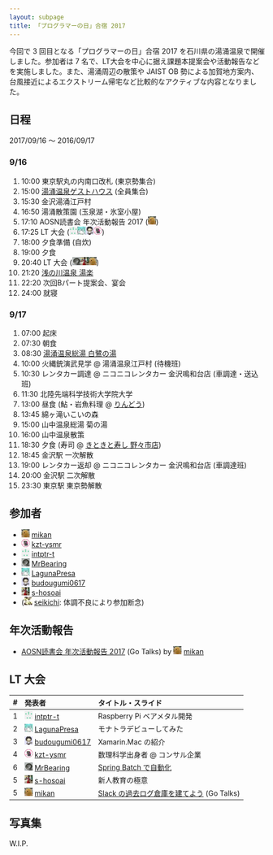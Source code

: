 ```yaml
---
layout: subpage
title: 「プログラマーの日」合宿 2017
---
```


今回で 3 回目となる「プログラマーの日」合宿 2017 を石川県の湯涌温泉で開催しました。参加者は 7 名で、LT大会を中心に据え課題本提案会や活動報告などを実施しました。また、湯涌周辺の散策や JAIST OB 勢による加賀地方案内、台風接近によるエクストリーム帰宅など比較的なアクティブな内容となりました。

## 日程

2017/09/16 〜 2016/09/17

### 9/16

1. 10:00 東京駅丸の内南口改札 (東京勢集合)
2. 15:00 [湯涌温泉ゲストハウス](http://yuwaku-guesthouse.com/) (全員集合)
3. 15:30 金沢湯涌江戸村
4. 16:50 湯涌散策園 (玉泉湖・氷室小屋)
5. 17:10 AOSN読書会 年次活動報告 2017 ([![](/images/users/mikan_16.png "mikan")](https://github.com/mikan))
6. 17:25 LT 大会 ([![](/images/users/intptr-t_16.png "intptr-t")](https://github.com/intptr-t)[![](/images/users/LagunaPresa_16.png "LagunaPresa")](https://github.com/LagunaPresa)[![](/images/users/budougumi0617_16.png "budougumi0617")](https://github.com/budougumi0617)[![](/images/users/kzt-ysmr_16.png "kzt-ysmr")](https://github.com/kzt-ysmr))
7. 18:00 夕食準備 (自炊)
8. 19:00 夕食
9. 20:40 LT 大会 ([![](/images/users/MrBearing_16.png "MrBearing")](https://github.com/MrBearing)[![](/images/users/s-hosoai_16.png "s-hosoai")](https://github.com/s-hosoai)[![](/images/users/mikan_16.png "mikan")](https://github.com/mikan))
10. 21:20 [浅の川温泉 湯楽](http://www.yuraku-onsen.jp/)
11. 22:20 次回Bパート提案会、宴会
12. 24:00 就寝

### 9/17

1. 07:00 起床
2. 07:30 朝食
3. 08:30 [湯涌温泉総湯 白鷺の湯](http://yuwaku.gr.jp/yu/)
4. 10:00 火縄銃演武見学 @ 湯涌温泉江戸村 (待機班)
4. 10:30 レンタカー調達 @ ニコニコレンタカー 金沢鳴和台店 (車調達・送込班)
5. 11:30 北陸先端科学技術大学院大学
6. 13:00 昼食 (鮎・岩魚料理 @ [りんどう](http://nttbj.itp.ne.jp/0762723161/))
7. 13:45 綿ヶ滝いこいの森
8. 15:00 山中温泉総湯 菊の湯
10. 16:00 山中温泉散策
11. 18:30 夕食 (寿司 @ [きときと寿し 野々市店](http://kitokito.jp/))
12. 18:45 金沢駅 一次解散
13. 19:00 レンタカー返却 @ ニコニコレンタカー 金沢鳴和台店 (車調達班)
14. 20:00 金沢駅 二次解散
15. 23:30 東京駅 東京勢解散


## 参加者

* [![](/images/users/mikan_16.png "mikan")](https://github.com/mikan) [mikan](https://github.com/mikan)
* [![](/images/users/kzt-ysmr_16.png "kzt-ysmr")](https://github.com/kzt-ysmr) [kzt-ysmr](https://github.com/kzt-ysmr)
* [![](/images/users/intptr-t_16.png "intptr-t")](https://github.com/intptr-t) [intptr-t](https://github.com/intptr-t)
* [![](/images/users/MrBearing_16.png "MrBearing")](https://github.com/MrBearing) [MrBearing](https://github.com/MrBearing)
* [![](/images/users/LagunaPresa_16.png "LagunaPresa")](https://github.com/LagunaPresa)  [LagunaPresa](https://github.com/LagunaPresa)
* [![](/images/users/budougumi0617_16.png "budougumi0617")](https://github.com/budougumi0617) [budougumi0617](https://github.com/budougumi0617)
* [![](/images/users/s-hosoai_16.png "s-hosoai")](https://github.com/s-hosoai) [s-hosoai](https://github.com/s-hosoai)
* ([![](/images/users/seikichi_16.png "seikichi")](https://github.com/seikichi) [seikichi](https://github.com/seikichi): 体調不良により参加断念)

## 年次活動報告

* [AOSN読書会 年次活動報告 2017](https://go-talks.appspot.com/github.com/mikan/talks/aosn-report-2017.slide) (Go Talks) by [![](/images/users/mikan_16.png "mikan")](https://github.com/mikan) [mikan](https://github.com/mikan)

## LT 大会

| # | 発表者                                                                                | タイトル・スライド |
|:--|:--------------------------------------------------------------------------------------|:--------------------|
| 1 | [![](/images/users/intptr-t_16.png "intptr-t")](https://github.com/intptr-t) [intptr-t](https://github.com/intptr-t) | Raspberry Pi ベアメタル開発 |
| 2 | [![](/images/users/LagunaPresa_16.png "LagunaPresa")](https://github.com/LagunaPresa)  [LagunaPresa](https://github.com/LagunaPresa) | モナトラデビューしてみた |
| 3 | [![](/images/users/budougumi0617_16.png "budougumi0617")](https://github.com/budougumi0617)  [budougumi0617](https://github.com/budougumi0617) | Xamarin.Mac の紹介 |
| 4 | [![](/images/users/kzt-ysmr_16.png "kzt-ysmr")](https://github.com/kzt-ysmr) [kzt-ysmr](https://github.com/kzt-ysmr) | 数理科学出身者 @ コンサル企業 |
| 6 | [![](/images/users/MrBearing_16.png "MrBearing")](https://github.com/MrBearing) [MrBearing](https://github.com/MrBearing) | [Spring Batch で自動化](https://hackmd.io/p/BJNJusitW#/) |
| 5 | [![](/images/users/s-hosoai_16.png "s-hosoai")](https://github.com/s-hosoai) [s-hosoai](https://github.com/s-hosoai) | 新人教育の極意 |
| 5 | [![](/images/users/mikan_16.png "mikan")](https://github.com/mikan) [mikan](https://github.com/mikan) | [Slack の過去ログ倉庫を建てよう](https://go-talks.appspot.com/github.com/mikan/talks/aosn-lt-2017.slide) (Go Talks) |

## 写真集

W.I.P.
